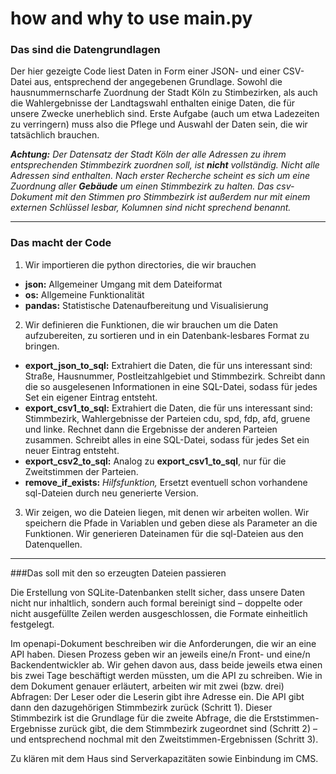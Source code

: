 # how and why to use main.py

### Das sind die Datengrundlagen
Der hier gezeigte Code liest Daten in Form einer JSON- und einer CSV-Datei aus, 
entsprechend der angegebenen Grundlage.
Sowohl die hausnummernscharfe Zuordnung der Stadt Köln zu Stimbezirken, 
als auch die Wahlergebnisse der Landtagswahl enthalten einige Daten, 
die für unsere Zwecke unerheblich sind. 
Erste Aufgabe (auch um etwa Ladezeiten zu verringern) muss also die Pflege und Auswahl 
der Daten sein, die wir tatsächlich brauchen.

***Achtung:** Der Datensatz der Stadt Köln der alle Adressen zu ihrem 
entsprechenden Stimmbezirk zuordnen soll, ist **nicht** vollständig. 
Nicht alle Adressen sind enthalten. Nach erster Recherche scheint es sich um eine 
Zuordnung aller **Gebäude** um einen Stimmbezirk zu halten. 
Das csv-Dokument mit den Stimmen pro Stimmbezirk ist außerdem nur mit einem externen 
Schlüssel lesbar, Kolumnen sind nicht sprechend benannt.* 
***

### Das macht der Code

1. Wir importieren die python directories, die wir brauchen
- **json:** Allgemeiner Umgang mit dem Dateiformat
- **os:** Allgemeine Funktionalität
- **pandas:** Statistische Datenaufbereitung und Visualisierung

2. Wir definieren die Funktionen, die wir brauchen um die Daten aufzubereiten, 
   zu sortieren und in ein Datenbank-lesbares Format zu bringen.
- **export_json_to_sql:** Extrahiert die Daten, die für uns interessant sind: 
  Straße, Hausnummer, Postleitzahlgebiet und Stimmbezirk. 
Schreibt dann die so ausgelesenen Informationen in eine SQL-Datei, 
  sodass für jedes Set ein eigener Eintrag entsteht.
- **export_csv1_to_sql:**  Extrahiert die Daten, die für uns interessant sind: 
  Stimmbezirk, Wahlergebnisse der Parteien cdu, spd, fdp, afd, gruene und linke. 
  Rechnet dann die Ergebnisse der anderen Parteien zusammen. 
  Schreibt alles in eine SQL-Datei, 
  sodass für jedes Set ein neuer Eintrag entsteht.
- **export_csv2_to_sql:** Analog zu **export_csv1_to_sql**, 
  nur für die Zweitstimmen der Parteien.
- **remove_if_exists:** *Hilfsfunktion,* Ersetzt eventuell schon vorhandene sql-Dateien durch 
  neu generierte Version.

3. Wir zeigen, wo die Dateien liegen, mit denen wir arbeiten wollen. 
   Wir speichern die Pfade in Variablen und geben diese als Parameter an die Funktionen. 
   Wir generieren Dateinamen für die sql-Dateien aus den Datenquellen.
***
###Das soll mit den so erzeugten Dateien passieren

Die Erstellung von SQLite-Datenbanken stellt sicher, dass unsere Daten nicht nur inhaltlich, 
sondern auch formal bereinigt sind – doppelte oder nicht ausgefüllte Zeilen werden 
ausgeschlossen, die Formate einheitlich festgelegt.

Im openapi-Dokument beschreiben wir die Anforderungen, die wir an eine API haben. 
Diesen Prozess geben wir an jeweils eine/n Front- und eine/n Backendentwickler ab. 
Wir gehen davon aus, dass beide jeweils etwa einen bis zwei Tage beschäftigt werden müssten, 
um die API zu schreiben.
Wie in dem Dokument genauer erläutert, arbeiten wir mit zwei (bzw. drei) Abfragen: 
Der Leser oder die Leserin gibt ihre Adresse ein. 
Die API gibt dann den dazugehörigen Stimmbezirk zurück (Schritt 1). 
Dieser Stimmbezirk ist die Grundlage für die zweite Abfrage, die die Erststimmen-Ergebnisse 
zurück gibt, die dem Stimmbezirk zugeordnet sind (Schritt 2) – und entsprechend nochmal 
mit den Zweitstimmen-Ergebnissen (Schritt 3).

Zu klären mit dem Haus sind Serverkapazitäten sowie Einbindung im CMS. 
